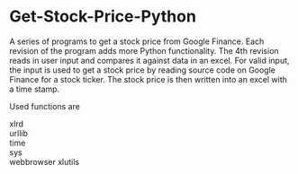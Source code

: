 # Get-Stock-Price-Python
A series of programs to get a stock price from Google Finance. Each revision of the program adds more Python functionality. The 4th revision reads in user input and compares it against data in an excel. For valid input, the input is used to get a stock price by reading source code on Google Finance for a stock ticker. The stock price is then written into an excel with a time stamp.

Used functions are 

 xlrd       
 urllib      
 time       
 sys        
 webbrowser 
 xlutils 

